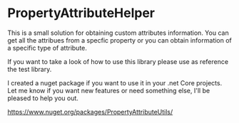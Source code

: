 # PropertyAttributeHelper

This is a small solution for obtaining custom attributes information. You can get all the attribues from a specfic property or you can obtain information of a specific type of attribute.

If you want to take a look of how to use this library please use as reference the test library.

I created a nuget package if you want to use it in your .net Core projects. Let me know if you want new features or need something else, I'll be pleased to help you out.

https://www.nuget.org/packages/PropertyAttributeUtils/


